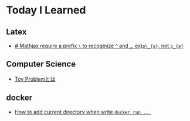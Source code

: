 # Today I Learned

## Latex

- [# Mathjax require a prefix `\` to recoginize ^ and _. ex)`p\_{a}`, not `p_{a}`](./mathjax_tip.md)

## Computer Science

 - [Toy Problemとは](./toyproblem.md)

## docker

 - [How to add current directory when write `docker run ...`](./dockerpwd.md)
